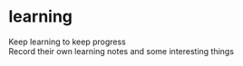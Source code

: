 # learning
Keep learning to keep progress   
Record their own learning notes and some interesting things
